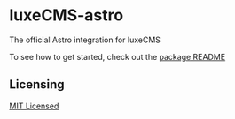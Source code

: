 # luxeCMS-astro

The official Astro integration for luxeCMS

To see how to get started, check out the [package README](./package/README.md)

## Licensing

[MIT Licensed](./LICENSE)
